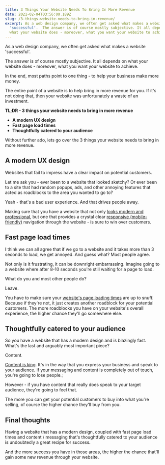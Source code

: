 ```yaml
---
title: 3 Things Your Website Needs To Bring In More Revenue
date: 2021-02-04T03:56:00.189Z
slug: /3-things-website-needs-to-bring-in-revenue/
excerpt: As a web design company, we often get asked what makes a website
  'successful'.  The answer is of course mostly subjective. It all depends on
  what your website does - moreover, what you want your website to achieve.
---
```

As a web design company, we often get asked what makes a website 'successful'.

The answer is of course mostly subjective. It all depends on what your website does - moreover, what you want your website to achieve.

In the end, most paths point to one thing - to help your business make more money.

The entire point of a website is to help bring in more revenue for you. If it's not doing that, then your website was unfortunately a waste of an investment.

**TL;DR - 3 things your website needs to bring in more revenue**

* **A modern UX design**
* **Fast page load times**
* **Thoughtfully catered to your audience**

Without further ado, lets go over the 3 things your website needs to bring in more revenue.

## A modern UX design

Websites that fail to impress have a clear impact on potential customers.

Let me ask you - ever been to a website that looked sketchy? Or ever been to a site that had random popups, ads, and other annoying features that acted as roadblocks to the area you wanted to go to?

Yeah - that's a bad user experience. And that drives people away.

Making sure that you have a website that not only [looks modern and professional](/posts/how-do-we-boost-our-business-sales-with-web-design/), but one that provides a crystal clear [responsive (mobile-friendly)](/posts/what-are-best-practices-for-responsive-web-design/) navigation through the website - is sure to win over customers.

## Fast page load times

I think we can all agree that if we go to a website and it takes more than 3 seconds to load, we get annoyed. And guess what? Most people agree.

Not only is it frustrating, it can be downright embarrassing. Imagine going to a website where after 8-10 seconds you're still waiting for a page to load.

What do you and most other people do?

Leave.

You have to make sure your [website's page loading times](/posts/how-to-make-a-website-load-faster-with-pictures/) are up to snuff. Because if they're not, it just creates another roadblock for your potential customers. The more roadblocks you have on your website's overall experience, the higher chance they'll go somewhere else.

## Thoughtfully catered to your audience

So you have a website that has a modern design and is blazingly fast. What's the last and arguably most important piece?

Content.

[Content is king](/posts/how-to-build-a-website-with-good-seo-in-mind/). It's in the way that you express your business and speak to your audience. If your messaging and content is completely out of touch, you're going to lose people.;

However - if you have content that really does speak to your target audience, they're going to feel that.

The more you can get your potential customers to buy into what you're selling, of course the higher chance they'll buy from you.

## Final thoughts

Having a website that has a modern design, coupled with fast page load times and content / messaging that's thoughtfully catered to your audience is undoubtedly a great recipe for success.

And the more success you have in those areas, the higher the chance that'll gain some new revenue through your website.
